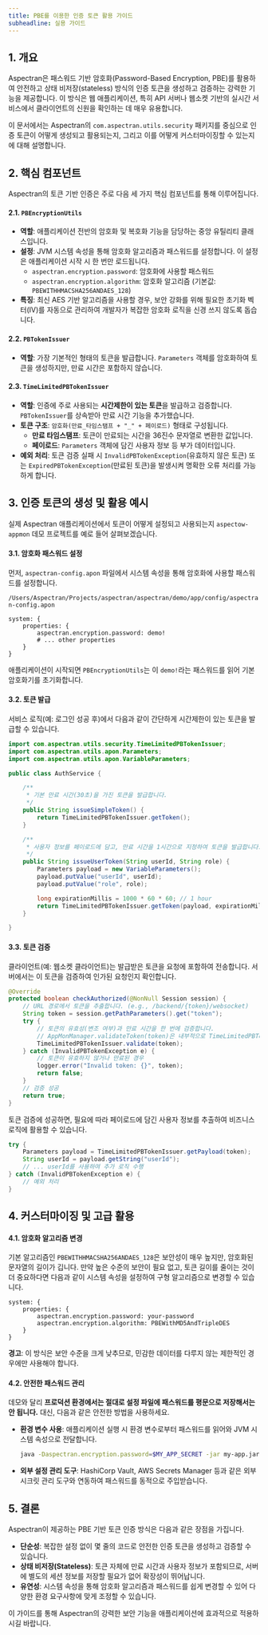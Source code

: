 ```yaml
---
title: PBE를 이용한 인증 토큰 활용 가이드
subheadline: 실용 가이드
---
```


## 1. 개요

Aspectran은 패스워드 기반 암호화(Password-Based Encryption, PBE)를 활용하여 안전하고 상태 비저장(stateless) 방식의 인증 토큰을 생성하고 검증하는 강력한 기능을 제공합니다. 이 방식은 웹 애플리케이션, 특히 API 서버나 웹소켓 기반의 실시간 서비스에서 클라이언트의 신원을 확인하는 데 매우 유용합니다.

이 문서에서는 Aspectran의 `com.aspectran.utils.security` 패키지를 중심으로 인증 토큰이 어떻게 생성되고 활용되는지, 그리고 이를 어떻게 커스터마이징할 수 있는지에 대해 설명합니다.

## 2. 핵심 컴포넌트

Aspectran의 토큰 기반 인증은 주로 다음 세 가지 핵심 컴포넌트를 통해 이루어집니다.

#### 2.1. `PBEncryptionUtils`

- **역할**: 애플리케이션 전반의 암호화 및 복호화 기능을 담당하는 중앙 유틸리티 클래스입니다.
- **설정**: JVM 시스템 속성을 통해 암호화 알고리즘과 패스워드를 설정합니다. 이 설정은 애플리케이션 시작 시 한 번만 로드됩니다.
    - `aspectran.encryption.password`: 암호화에 사용할 패스워드
    - `aspectran.encryption.algorithm`: 암호화 알고리즘 (기본값: `PBEWITHHMACSHA256ANDAES_128`)
- **특징**: 최신 AES 기반 알고리즘을 사용할 경우, 보안 강화를 위해 필요한 초기화 벡터(IV)를 자동으로 관리하여 개발자가 복잡한 암호화 로직을 신경 쓰지 않도록 돕습니다.

#### 2.2. `PBTokenIssuer`

- **역할**: 가장 기본적인 형태의 토큰을 발급합니다. `Parameters` 객체를 암호화하여 토큰을 생성하지만, 만료 시간은 포함하지 않습니다.

#### 2.3. `TimeLimitedPBTokenIssuer`

- **역할**: 인증에 주로 사용되는 **시간제한이 있는 토큰**을 발급하고 검증합니다. `PBTokenIssuer`를 상속받아 만료 시간 기능을 추가했습니다.
- **토큰 구조**: `암호화(만료_타임스탬프 + "_" + 페이로드)` 형태로 구성됩니다.
    - **만료 타임스탬프**: 토큰이 만료되는 시간을 36진수 문자열로 변환한 값입니다.
    - **페이로드**: `Parameters` 객체에 담긴 사용자 정보 등 부가 데이터입니다.
- **예외 처리**: 토큰 검증 실패 시 `InvalidPBTokenException`(유효하지 않은 토큰) 또는 `ExpiredPBTokenException`(만료된 토큰)을 발생시켜 명확한 오류 처리를 가능하게 합니다.

## 3. 인증 토큰의 생성 및 활용 예시

실제 Aspectran 애플리케이션에서 토큰이 어떻게 설정되고 사용되는지 `aspectow-appmon` 데모 프로젝트를 예로 들어 살펴보겠습니다.

#### 3.1. 암호화 패스워드 설정

먼저, `aspectran-config.apon` 파일에서 시스템 속성을 통해 암호화에 사용할 패스워드를 설정합니다.

`/Users/Aspectran/Projects/aspectran/aspectran/demo/app/config/aspectran-config.apon`
```apon
system: {
    properties: {
        aspectran.encryption.password: demo!
        # ... other properties
    }
}
```

애플리케이션이 시작되면 `PBEncryptionUtils`는 이 `demo!`라는 패스워드를 읽어 기본 암호화기를 초기화합니다.

#### 3.2. 토큰 발급

서비스 로직(예: 로그인 성공 후)에서 다음과 같이 간단하게 시간제한이 있는 토큰을 발급할 수 있습니다.

```java
import com.aspectran.utils.security.TimeLimitedPBTokenIssuer;
import com.aspectran.utils.apon.Parameters;
import com.aspectran.utils.apon.VariableParameters;

public class AuthService {

    /**
     * 기본 만료 시간(30초)을 가진 토큰을 발급합니다.
     */
    public String issueSimpleToken() {
        return TimeLimitedPBTokenIssuer.getToken();
    }

    /**
     * 사용자 정보를 페이로드에 담고, 만료 시간을 1시간으로 지정하여 토큰을 발급합니다.
     */
    public String issueUserToken(String userId, String role) {
        Parameters payload = new VariableParameters();
        payload.putValue("userId", userId);
        payload.putValue("role", role);

        long expirationMillis = 1000 * 60 * 60; // 1 hour
        return TimeLimitedPBTokenIssuer.getToken(payload, expirationMillis);
    }

}
```

#### 3.3. 토큰 검증

클라이언트(예: 웹소켓 클라이언트)는 발급받은 토큰을 요청에 포함하여 전송합니다. 서버에서는 이 토큰을 검증하여 인가된 요청인지 확인합니다.

```java
@Override
protected boolean checkAuthorized(@NonNull Session session) {
    // URL 경로에서 토큰을 추출합니다. (e.g., /backend/{token}/websocket)
    String token = session.getPathParameters().get("token");
    try {
        // 토큰의 유효성(변조 여부)과 만료 시간을 한 번에 검증합니다.
        // AppMonManager.validateToken(token)은 내부적으로 TimeLimitedPBTokenIssuer.validate(token)를 호출합니다.
        TimeLimitedPBTokenIssuer.validate(token);
    } catch (InvalidPBTokenException e) {
        // 토큰이 유효하지 않거나 만료된 경우
        logger.error("Invalid token: {}", token);
        return false;
    }
    // 검증 성공
    return true;
}
```

토큰 검증에 성공하면, 필요에 따라 페이로드에 담긴 사용자 정보를 추출하여 비즈니스 로직에 활용할 수 있습니다.

```java
try {
    Parameters payload = TimeLimitedPBTokenIssuer.getPayload(token);
    String userId = payload.getString("userId");
    // ... userId를 사용하여 추가 로직 수행
} catch (InvalidPBTokenException e) {
    // 예외 처리
}
```

## 4. 커스터마이징 및 고급 활용

#### 4.1. 암호화 알고리즘 변경

기본 알고리즘인 `PBEWITHHMACSHA256ANDAES_128`은 보안성이 매우 높지만, 암호화된 문자열의 길이가 깁니다. 만약 높은 수준의 보안이 필요 없고, 토큰 길이를 줄이는 것이 더 중요하다면 다음과 같이 시스템 속성을 설정하여 구형 알고리즘으로 변경할 수 있습니다.

```apon
system: {
    properties: {
        aspectran.encryption.password: your-password
        aspectran.encryption.algorithm: PBEWithMD5AndTripleDES
    }
}
```

**경고**: 이 방식은 보안 수준을 크게 낮추므로, 민감한 데이터를 다루지 않는 제한적인 경우에만 사용해야 합니다.

#### 4.2. 안전한 패스워드 관리

데모와 달리 **프로덕션 환경에서는 절대로 설정 파일에 패스워드를 평문으로 저장해서는 안 됩니다.** 대신, 다음과 같은 안전한 방법을 사용하세요.

- **환경 변수 사용**: 애플리케이션 실행 시 환경 변수로부터 패스워드를 읽어와 JVM 시스템 속성으로 전달합니다.

    ```sh
    java -Daspectran.encryption.password=$MY_APP_SECRET -jar my-app.jar
    ```

- **외부 설정 관리 도구**: HashiCorp Vault, AWS Secrets Manager 등과 같은 외부 시크릿 관리 도구와 연동하여 패스워드를 동적으로 주입받습니다.

## 5. 결론

Aspectran이 제공하는 PBE 기반 토큰 인증 방식은 다음과 같은 장점을 가집니다.

- **단순성**: 복잡한 설정 없이 몇 줄의 코드로 안전한 인증 토큰을 생성하고 검증할 수 있습니다.
- **상태 비저장(Stateless)**: 토큰 자체에 만료 시간과 사용자 정보가 포함되므로, 서버에 별도의 세션 정보를 저장할 필요가 없어 확장성이 뛰어납니다.
- **유연성**: 시스템 속성을 통해 암호화 알고리즘과 패스워드를 쉽게 변경할 수 있어 다양한 환경 요구사항에 맞게 조정할 수 있습니다.

이 가이드를 통해 Aspectran의 강력한 보안 기능을 애플리케이션에 효과적으로 적용하시길 바랍니다.